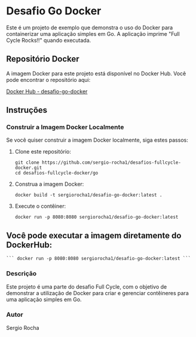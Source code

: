 # Desafio Go Docker

Este é um projeto de exemplo que demonstra o uso do Docker para containerizar uma aplicação simples em Go. A aplicação imprime "Full Cycle Rocks!!" quando executada.

## Repositório Docker

A imagem Docker para este projeto está disponível no Docker Hub. Você pode encontrar o repositório aqui:

[Docker Hub - desafio-go-docker](https://hub.docker.com/repository/docker/sergiorocha1/desafio-go-docker/general)

## Instruções

### Construir a Imagem Docker Localmente

Se você quiser construir a imagem Docker localmente, siga estes passos:

1. Clone este repositório:

   ```
   git clone https://github.com/sergio-rocha1/desafios-fullcycle-docker.git
   cd desafios-fullcycle-docker/go
   ```

2. Construa a imagem Docker:

    ``` docker build -t sergiorocha1/desafio-go-docker:latest . ```

3. Execute o contêiner:

    ``` docker run -p 8080:8080 sergiorocha1/desafio-go-docker:latest ```

## Você pode executar a imagem diretamente do DockerHub:
    ``` docker run -p 8080:8080 sergiorocha1/desafio-go-docker:latest ```

### Descrição
Este projeto é uma parte do desafio Full Cycle, com o objetivo de demonstrar a utilização de Docker para criar e gerenciar contêineres para uma aplicação simples em Go.

### Autor
Sergio Rocha